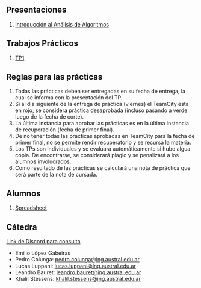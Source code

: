 <!-- ## Programa de la materia -->

<!-- * [Programa](resources/Programa.pdf) -->

## Presentaciones

1. [Introducción al Análisis de Algoritmos](introduction)
<!-- 1. [Caso de estudio: Union-Find](unionfind) -->
<!-- 1. [Stack](stack) -->
<!-- 1. [Queue](queue) -->
<!-- 1. [Linked List](linkedlist) -->
<!-- 1. [Tree](tree) -->
<!-- 1. [BST](bst) -->
<!-- 1. [Balanced Trees](balancedtrees) -->
<!-- 1. [Hash Tables](hashtables) -->

## Trabajos Prácticos

1. [TP1](practice/1)
<!-- 2. [TP2](practice/2) -->
<!-- 3. [TP3](practice/3) -->
<!-- 4. [TP4](practice/4) --> 
<!-- 5. [TP5](practice/5) --> 
<!-- 6. [TP6](practice/6) --> 
<!-- 7. [TP7](practice/7) --> 

## Reglas para las prácticas
1. Todas las prácticas deben ser entregadas en su fecha de entrega, la cual se informa con la presentación del TP.
2. Si al dia siguiente de la entrega de práctica (viernes) el TeamCity esta en rojo, se considera práctica desaprobada (incluso pasando a verde luego de la fecha de corte).
3. La última instancia para aprobar las prácticas es en la última instancia de recuperación (fecha de primer final).
4. De no tener todas las prácticas aprobadas en TeamCity para la fecha de primer final, no se permite rendir recuperatorio y se recursa la materia.
5. Los TPs son individuales y se evaluará automáticamente si hubo algua copia. De encontrarse, se considerará plagio y se penalizará a los alumnos involucrados.
6. Como resultado de las prácticas se calculará una nota de práctica que será parte de la nota de cursada.


<!-- ## Links -->

<!-- 1. [A Tale of Three Trees by Scott Chacon](https://www.infoq.com/presentations/A-Tale-of-Three-Trees/) -->

<!-- ## Parciales -->

<!-- 1. [Examen Nivelador](https://forms.gle/C69Vex6gG9Hch7XG8)  -->
<!-- 1. Primer parcial: 27 de abril de 2023 -->
<!-- 1. Segundo parcial: 08 de junio de 2023 -->

## Alumnos

1. [Spreadsheet](https://docs.google.com/spreadsheets/d/1fbBcsMlo_-jrtR63DZ4yoNSHmgeZzuc3L9CcDX2SOSc/edit?usp=sharing)

<!-- ## TeamCity -->

<!-- [Link](http://35.85.129.238:443) -->

## Cátedra

[Link de Discord para consulta](https://discord.gg/qKMJTMqGt3)

* Emilio López Gabeiras
* Pedro Colunga: [pedro.colunga@ing.austral.edu.ar](mailto:pedro.colunga@ing.austral.edu.ar)
* Lucas Luppani: [lucas.luppani@ing.austral.edu.ar](mailto:lucas.luppani@ing.austral.edu.ar)
* Leandro Bauret: [leandro.bauret@ing.austral.edu.ar](mailto:leandro.bauret@ing.austral.edu.ar)
* Khalil Stessens: [khalil.stessens@ing.austral.edu.ar](mailto:khalil.stessens@ing.austral.edu.ar)

